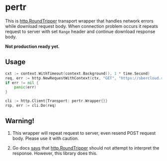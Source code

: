 # pertr

This is [http.RoundTripper](https://pkg.go.dev/net/http#RoundTripper) transport
wrapper that handles network errors while download request body. When connection
problem occurs it repeats request to server with set `Range` header and continue
download response body.

**Not production ready yet.**


## Usage

```go
cxt := context.WithTimeout(context.Background(), 1 * time.Second)
req, err := http.NewRequestWithContext(ctx, "GET", "https://sbercloud.ru/", http.NoBody)
if err != nil {
    panic(err)
}

cli := http.Client{Transport: pertr.Wrapper{}}
rsp, err := cli.Do(req)
```

## Warning!

1. This wrapper will repeat request to server, even resend POST request body. Please
use it with caution.

2. Go docs [says](https://pkg.go.dev/net/http#RoundTripper) that
[http.RoundTripper](https://pkg.go.dev/net/http#RoundTripper) should not attempt
to interpret the response. However, this library does this.
